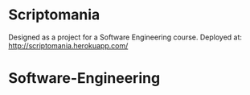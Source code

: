 # Scriptomania

Designed as a project for a Software Engineering course.
Deployed at: http://scriptomania.herokuapp.com/
# Software-Engineering
